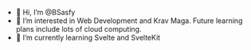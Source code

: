 - 👋 Hi, I’m @BSasfy
- 👀 I’m interested in Web Development and Krav Maga. Future learning plans include lots of cloud computing. 
- 🌱 I’m currently learning Svelte and SvelteKit

<!---
BSasfy/BSasfy is a ✨ special ✨ repository because its `README.md` (this file) appears on your GitHub profile.
You can click the Preview link to take a look at your changes.
--->
